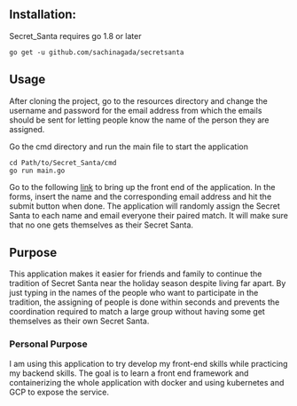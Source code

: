 ## Installation:

Secret_Santa requires go 1.8 or later

`go get -u github.com/sachinagada/secretsanta`

## Usage

After cloning the project, go to the resources directory and change the username and password for the email address from which the emails should be sent for letting people know the name of the person they are assigned.

 Go the cmd directory and run the main file to start the application
  ```
  cd Path/to/Secret_Santa/cmd
  go run main.go
  ```
 Go to the following [link](http://localhost:8090/secretsanta) to bring up the
 front end of the application. In the forms, insert the name and the
 corresponding email address and hit the submit button when done. The application will randomly assign the Secret Santa to each name and email everyone their paired match. It will make sure that no one gets themselves as their Secret Santa.

## Purpose
This application makes it easier for friends and family to continue the tradition of Secret Santa near the holiday season despite living far apart. By just typing in the names of the people who want to participate in the tradition, the assigning of people is done within seconds and prevents the coordination required to match a large group without having some get themselves as their own Secret Santa.

### Personal Purpose

I am using this application to try develop my front-end skills while practicing my backend skills. The goal is to learn a front end framework and containerizing the whole application with docker and using kubernetes and GCP to expose the service.
